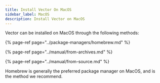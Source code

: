 ```yaml
---
title: Install Vector On MacOS
sidebar_label: MacOS
description: Install Vector on MacOS
---
```


Vector can be installed on MacOS through the following methods:

{% page-ref page="../package-managers/homebrew.md" %}

{% page-ref page="../manual/from-archives.md" %}

{% page-ref page="../manual/from-source.md" %}

Homebrew is generally the preferred package manager on MacOS, and is the
method we recommend.



